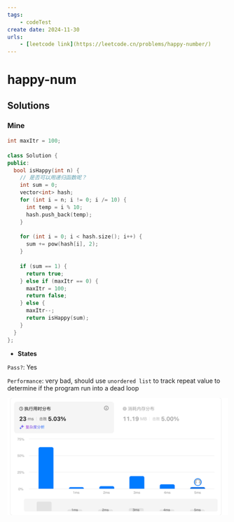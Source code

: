 ```yaml
---
tags:
    - codeTest
create date: 2024-11-30
urls:
    - [leetcode link](https://leetcode.cn/problems/happy-number/)
---
```


# happy-num

## Solutions 

### Mine

```cpp
int maxItr = 100;

class Solution {
public:
  bool isHappy(int n) {
    // 是否可以用递归函数呢？
    int sum = 0;
    vector<int> hash;
    for (int i = n; i != 0; i /= 10) {
      int temp = i % 10;
      hash.push_back(temp);
    }

    for (int i = 0; i < hash.size(); i++) {
      sum += pow(hash[i], 2);
    }

    if (sum == 1) {
      return true;
    } else if (maxItr == 0) {
      maxItr = 100;
      return false;
    } else {
      maxItr--;
      return isHappy(sum);
    }
  }
};
```
- **States** 

`Pass?`: Yes

`Performance`: very bad, should use `unordered list` to track repeat value to determine if the program run into a dead loop

![analysis_happy_num1.png](assets/imgs/analysis_happy_num1.png)
